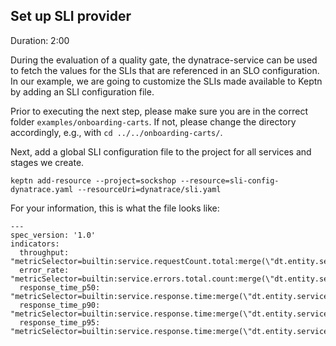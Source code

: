 ## Set up SLI provider
Duration: 2:00

During the evaluation of a quality gate, the dynatrace-service can be used to fetch the values for the SLIs that are referenced in an SLO configuration. In our example, we are going to customize the SLIs made available to Keptn by adding an SLI configuration file.

Prior to executing the next step, please make sure you are in the correct folder `examples/onboarding-carts`. If not, please change the directory accordingly, e.g., with `cd ../../onboarding-carts/`.

Next, add a global SLI configuration file to the project for all services and stages we create.

<!-- bash cd ../../onboarding-carts/ -->

<!-- command -->
```
keptn add-resource --project=sockshop --resource=sli-config-dynatrace.yaml --resourceUri=dynatrace/sli.yaml
```

For your information, this is what the file looks like:
```
---
spec_version: '1.0'
indicators:
  throughput: "metricSelector=builtin:service.requestCount.total:merge(\"dt.entity.service\"):sum&entitySelector=type(SERVICE),tag(keptn_project:$PROJECT),tag(keptn_stage:$STAGE),tag(keptn_service:$SERVICE),tag(keptn_deployment:$DEPLOYMENT)"
  error_rate: "metricSelector=builtin:service.errors.total.count:merge(\"dt.entity.service\"):avg&entitySelector=type(SERVICE),tag(keptn_project:$PROJECT),tag(keptn_stage:$STAGE),tag(keptn_service:$SERVICE),tag(keptn_deployment:$DEPLOYMENT)"
  response_time_p50: "metricSelector=builtin:service.response.time:merge(\"dt.entity.service\"):percentile(50)&entitySelector=type(SERVICE),tag(keptn_project:$PROJECT),tag(keptn_stage:$STAGE),tag(keptn_service:$SERVICE),tag(keptn_deployment:$DEPLOYMENT)"
  response_time_p90: "metricSelector=builtin:service.response.time:merge(\"dt.entity.service\"):percentile(90)&entitySelector=type(SERVICE),tag(keptn_project:$PROJECT),tag(keptn_stage:$STAGE),tag(keptn_service:$SERVICE),tag(keptn_deployment:$DEPLOYMENT)"
  response_time_p95: "metricSelector=builtin:service.response.time:merge(\"dt.entity.service\"):percentile(95)&entitySelector=type(SERVICE),tag(keptn_project:$PROJECT),tag(keptn_stage:$STAGE),tag(keptn_service:$SERVICE),tag(keptn_deployment:$DEPLOYMENT)"
```